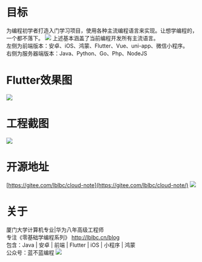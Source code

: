 # 目标
为编程初学者打造入门学习项目，使用各种主流编程语言来实现。让想学编程的，一个都不落下。
![](https://img-blog.csdnimg.cn/ad1389e112e64cc8bd513d75b8453b46.png)
上述基本涵盖了当前编程开发所有主流语言。  
左侧为前端版本：安卓、iOS、鸿蒙、Flutter、Vue、uni-app、微信小程序。  
右侧为服务器端版本：Java、Python、Go、Php、NodeJS
# Flutter效果图
![](https://img-blog.csdnimg.cn/58170b55fbac477d85430b6e34764002.png)

# 工程截图
![](https://img-blog.csdnimg.cn/f87880e5d44a4012a5fb6e2f9a19ddad.png)
# 开源地址
[https://gitee.com/lblbc/cloud-note](https://gitee.com/lblbc/cloud-note/)
![](https://img-blog.csdnimg.cn/58e7769427584fb58c93cef15fc50d08.png)

# 关于
厦门大学计算机专业|华为八年高级工程师   
专注《零基础学编程系列》  http://lblbc.cn/blog  
包含：Java | 安卓 | 前端 | Flutter | iOS | 小程序 | 鸿蒙  
公众号：蓝不蓝编程
![](https://img-blog.csdnimg.cn/0decd2ac1deb41a6b8d5f0624f41b70b.png)
